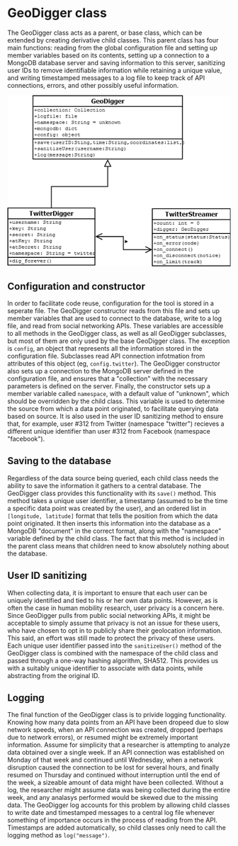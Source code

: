 # GeoDigger class
The GeoDigger class acts as a parent, or base class, which can be
extended by creating derivative child classes. This parent class has
four main functions: reading from the global configuration file and
setting up member variables based on its contents, setting up a
connection to a MongoDB database server and saving information to this
server, sanitizing user IDs to remove identifiable information while
retaining a unique value, and writing timestamped messages to a log file
to keep track of API connections, errors, and other possibly useful
information.

![GeoDigger UML diagram.](GDUML.png "GeoDigger UML diagram.")

## Configuration and constructor
In order to facilitate code reuse, configuration for the tool is stored
in a seperate file. The GeoDigger constructor reads from this file and
sets up member variables that are used to connect to the database, write
to a log file, and read from social networking APIs. These variables are
accessible to all methods in the GeoDigger class, as well as all
GeoDigger subclasses, but most of them are only used by the base
GeoDigger class. The exception is `config`, an object that represents
all the information stored in the configuration file. Subclasses read
API connection infotmation from attributes of this object (eg,
`config.twitter`). The GeoDigger constructor also sets up a connection
to the MongoDB server defined in the configuration file, and ensures
that a "collection" with the necessary parameters is defined on the
server. Finally, the constructor sets up a member variable called
`namespace`, with a default value of "unknown", which should be
overridden by the child class. This variable is used to determine the
source from which a data point originated, to facilitate querying data
based on source. It is also used in the user ID sanitizing method to
ensure that, for example, user #312 from Twitter (namespace "twitter")
recieves a different unique identifier than user #312 from Facebook
(namespace "facebook").

## Saving to the database
Regardless of the data source being queried, each child class needs the
ability to save the information it gathers to a central database. The
GeoDigger class provides this functionality with its `save()` method.
This method takes a unique user identifier, a timestamp (assumed to be
the time a specific data point was created by the user), and an ordered
list in `[longitude, latitude]` format that tells the position from
which the data point originated. It then inserts this information into
the database as a MongoDB "document" in the correct format, along with
the "namespace" variable defined by the child class. The fact that this
method is included in the parent class means that children need to know
absolutely nothing about the database.

## User ID sanitizing
When collecting data, it is important to ensure that each user can be
uniquely identified and tied to his or her own data points. However, as
is often the case in human mobility research, user privacy is a concern
here. Since GeoDigger pulls from public social networking APIs, it might
be acceptable to simply assume that privacy is not an issue for these
users, who have chosen to opt in to publicly share their geolocation
information. This said, an effort was still made to protect the privacy
of these users. Each unique user identifier passed into the
`sanitizeUser()` method of the GeoDigger class is combined with the
namespace of the child class and passed through a one-way hashing
algorithm, SHA512. This provides us with a suitably unique identifier to
associate with data points, while abstracting from the original ID.

## Logging
The final function of the GeoDigger class is to privide logging
functionality. Knowing how many data points from an API have been
dropeed due to slow network speeds, when an API connection was created,
dropped (perhaps due to network errors), or resumed might be extremely
important information. Assume for simplicity that a researcher is
attempting to analyze data obtained over a single week. If an API
connection was established on Monday of that week and continued until
Wednesday, when a network disruption caused the connection to be lost
for several hours, and finally resumed on Thursday and continued without
interruption until the end of the week, a sizeable amount of data might
have been collected. Without a log, the researcher might assume data was
being collected during the entire week, and any analasys performed would
be skewed due to the missing data. The GeoDigger log accounts for this
problem by allowing child classes to write date and timestamped messages
to a central log file whenever something of importance occurs in the
process of reading from the API. Timestamps are added automatically, so
child classes only need to call the logging method as `log("message")`.
